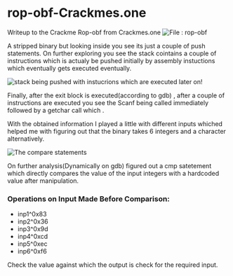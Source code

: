 # rop-obf-Crackmes.one
Writeup to the Crackme Rop-obf from Crackmes.one
![File : rop-obf ](https://github.com/sandrabeme/rop-obf-Crackmes.one-/tree/master/images/file.png)

A stripped binary but looking inside you see its just a couple of push statements. On further exploring you see the stack cointains a couple of instructions which is actualy be pushed initially by assembly instuctions which eventually gets executed eventually.

![stack being pushed with instucrions which are executed later on!](https://github.com/sandrabeme/rop-obf-Crackmes.one-/tree/master/images/stack.png)

Finally, after the exit block is executed(according to gdb) , after a couple of instructions are executed you see the Scanf being called immediately followed by a getchar call  which .

With the obtained information I played a little with different inputs whiched helped me with figuring out that the binary takes 6 integers and a character alternatively.

![The compare statements](https://github.com/sandrabeme/rop-obf-Crackmes.one-/tree/master/images/rop.png)

On further analysis(Dynamically on gdb) figured out a cmp satetement which directly compares the value of the input integers with a hardcoded value after manipulation. 

### Operations on Input Made Before Comparison:

* inp1^0x83
* inp2^0x36
* inp3^0x9d
* inp4^0xcd
* inp5^0xec
* inp6^0xf6

Check the value against which the output is check for the required input. 

